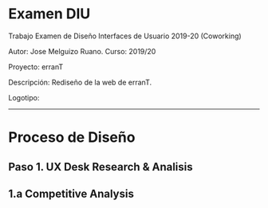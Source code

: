 # Examen DIU 
Trabajo Examen de Diseño Interfaces de Usuario 2019-20 (Coworking)

Autor: Jose Melguizo Ruano.  Curso: 2019/20 

Proyecto: erranT

Descripción: Rediseño de la web de erranT.

Logotipo:

----- 

# Proceso de Diseño 

## Paso 1. UX Desk Research & Analisis

1.a Competitive Analysis
-----

